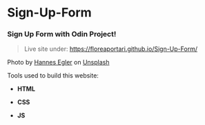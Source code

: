 # Sign-Up-Form

### Sign Up Form with Odin Project!

> Live site under: https://floreaportari.github.io/Sign-Up-Form/

Photo by <a href="https://unsplash.com/@egla?utm_source=unsplash&utm_medium=referral&utm_content=creditCopyText">Hannes Egler</a> on <a href="https://unsplash.com/s/photos/sign-up?utm_source=unsplash&utm_medium=referral&utm_content=creditCopyText">Unsplash</a>

Tools used to build this website:

- **HTML**

- **CSS**

- **JS**
